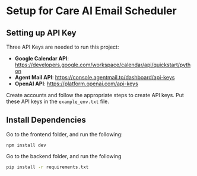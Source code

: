# Setup for Care AI Email Scheduler

## Setting up API Key ##
Three API Keys are needed to run this project:
- **Google Calendar API**: https://developers.google.com/workspace/calendar/api/quickstart/python
- **Agent Mail API**: https://console.agentmail.to/dashboard/api-keys
- **OpenAI API**: https://platform.openai.com/api-keys

Create accounts and follow the appropriate steps to create API keys. Put these API keys in the `example_env.txt` file.

## Install Dependencies ##
Go to the frontend folder, and run the following:
```
npm install dev
```
Go to the backend folder, and run the following 
```bash
pip install -r requirements.txt
```